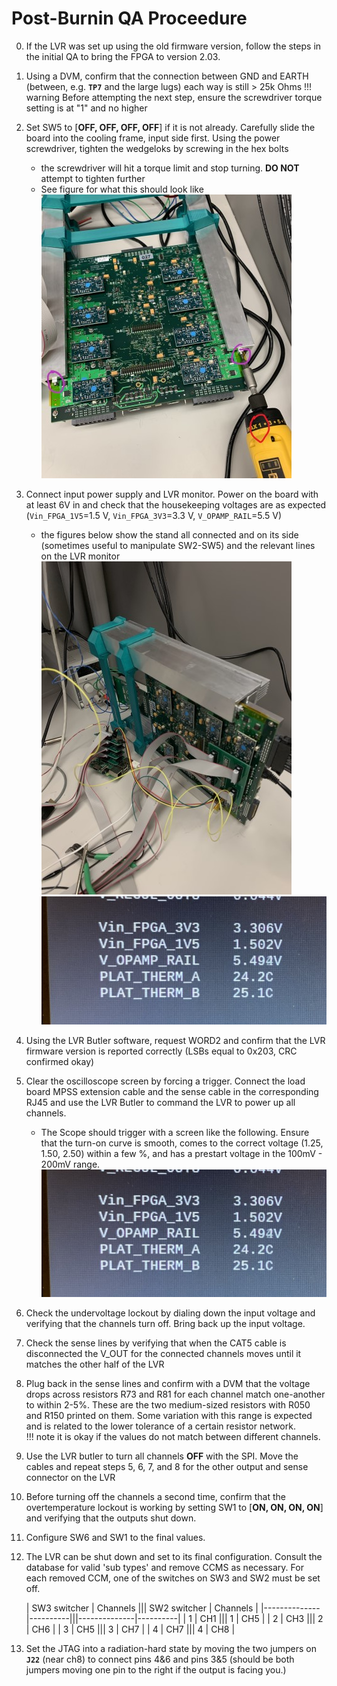 # Post-Burnin QA Proceedure


0. If the LVR was set up using the old firmware version, follow the steps in the initial QA to
   bring the FPGA to version 2.03.

1. Using a DVM, confirm that the connection between GND and EARTH (between, e.g. **`TP7`**
   and the large lugs) each way is still \> 25k Ohms
   !!! warning
       Before attempting the next step, ensure the screwdriver torque setting is at "1"
       and no higher   

2. Set SW5 to \[**OFF, OFF, OFF, OFF**\] if it is not already. Carefully slide the
   board into the cooling frame, input side first.
   Using the power screwdriver, tighten the wedgeloks by screwing in the hex bolts
    - the screwdriver will hit a torque limit and stop turning. **DO NOT** attempt to
      tighten further
    - See figure for what this should look like
    ![Figure 1: Assembled LVR board in cooling stand](lvr_finalqa1.jpg)

3. Connect input power supply and LVR monitor. Power on the board with at least 6V in and
   check that the housekeeping voltages are as expected (`Vin_FPGA_1V5`=1.5 V, `Vin_FPGA_3V3`=3.3 V, `V_OPAMP_RAIL`=5.5 V)
    - the figures below show the stand all connected and on its side (sometimes useful
      to manipulate SW2-SW5) and the relevant lines on the LVR monitor
   ![Figure 2: Assembled LVR board in cooling stand with cabling](lvr_finalqa2.jpg)
   ![Figure 3: LVR monitor housekeeping output](lvr_finalqa3.jpg)

4. Using the LVR Butler software, request WORD2 and confirm that the LVR firmware version
   is reported correctly (LSBs equal to 0x203, CRC confirmed okay)

5. Clear the oscilloscope screen by forcing a trigger. Connect the load board MPSS
   extension cable and the sense cable in the corresponding RJ45 and use the LVR Butler to command the LVR to power up all channels.
    - The Scope should trigger with a screen like the following. Ensure that the
      turn-on curve is smooth, comes to the correct voltage (1.25, 1.50, 2.50) within
      a few %, and has a prestart voltage in the 100mV - 200mV range.
    ![Figure 4: Example of turnon curve for half LVR](lvr_finalqa3.jpg)

6. Check the undervoltage lockout by dialing down the input voltage and verifying
   that the channels turn off. Bring back up the input voltage.

7. Check the sense lines by verifying that when the CAT5 cable is disconnected the
   V_OUT for the connected channels moves until it matches the other half of the LVR

8. Plug back in the sense lines and confirm with a DVM that the voltage drops across
   resistors R73 and R81 for each channel match one-another to within 2-5%. These
    are the two medium-sized resistors with R050 and R150 printed on them. Some variation
   with this range is expected and is related to the lower tolerance of a certain
  resistor network.   
    !!! note
        it is okay if the values do not match between different channels.

9. Use the LVR butler to turn all channels **OFF** with the SPI. Move the cables and
  repeat steps 5, 6, 7, and 8 for the other output and sense connector on the LVR

10. Before turning off the channels a second time, confirm that the overtemperature lockout
    is working by setting SW1 to \[**ON, ON, ON, ON**\] and verifying that the outputs shut
    down.

11. Configure SW6 and SW1 to the final values.

12. The LVR can be shut down and set to its final configuration. Consult the database for
    valid 'sub types' and remove CCMS as necessary. For each removed CCM, one of the switches
    on SW3 and SW2 must be set off.

    | SW3 switcher | Channels ||| SW2 switcher | Channels |
    |--------------|----------|||--------------|----------|
    | 1            | CH1      ||| 1            | CH5      |
    | 2            | CH3      ||| 2            | CH6      |
    | 3            | CH5      ||| 3            | CH7      |
    | 4            | CH7      ||| 4            | CH8      |

13. Set the JTAG into a radiation-hard state by moving the two jumpers on **`J22`** (near ch8)
    to connect pins 4&6 and pins 3&5 (should be both jumpers moving one pin to the right if the
      output is facing you.)
